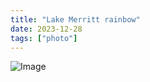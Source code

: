 ```yaml
---
title: "Lake Merritt rainbow"
date: 2023-12-28
tags: ["photo"]
---
```


![Image](https://pubfeed-io-prod.s3.us-west-1.amazonaws.com/36cc90b8-7fbf-42fe-8103-1258b731c13c/images/1703803216983.jpeg)

<!--more-->